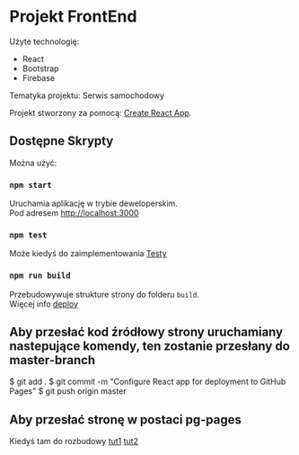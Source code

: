 # Projekt FrontEnd

Użyte technologię:
- React
- Bootstrap
- Firebase

Tematyka projektu: Serwis samochodowy

Projekt stworzony za pomocą: [Create React App](https://github.com/facebook/create-react-app).

## Dostępne Skrypty
Można użyć:

### `npm start`

Uruchamia aplikację w trybie deweloperskim.\
Pod adresem [http://localhost:3000](http://localhost:3000)

### `npm test`
Może kiedyś do zaimplementowania [Testy](https://facebook.github.io/create-react-app/docs/running-tests)

### `npm run build`

Przebudowywuje strukture strony do folderu `build`.\
Więcej info [deploy](https://facebook.github.io/create-react-app/docs/deployment)

## Aby przesłać kod źródłowy strony uruchamiany nastepujące komendy, ten zostanie przesłany do master-branch

$ git add .
$ git commit -m "Configure React app for deployment to GitHub Pages"
$ git push origin master

## Aby przesłać stronę w postaci pg-pages 
Kiedyś tam do rozbudowy
 [tut1](https://github.com/gitname/react-gh-pages/tree/master)
 [tut2](https://www.c-sharpcorner.com/article/how-to-deploy-react-application-on-github-pages/)

